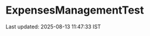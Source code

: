 # ExpensesManagementTest


























































































































































Last updated: 2025-08-13 11:47:33 IST
